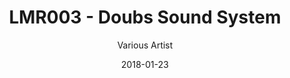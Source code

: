 ---
title: "LMR003 - Doubs Sound System"
subtitle: "Various Artist"
date: 2018-01-23
draft: false

# post thumb
artists: "Johan Gast - Asymmetrical - RBDP Julio Sensation & Dub252"
image: "https://f4.bcbits.com/img/0012367781_10.jpg"

soundcloudCode: "383884829"
soundcloudColor: "ddd6bb"

buyURL: "https://souslamer.bandcamp.com/merch/12-vinyl-lmr003-doubs-sound-system"

# meta description
description: "this is meta description"

# taxonomies
label: 
  - "LMR"

# post type
type: "post"
---